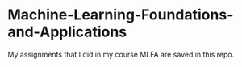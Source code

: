 # Machine-Learning-Foundations-and-Applications
My assignments that I did in my course MLFA are saved in this repo.

